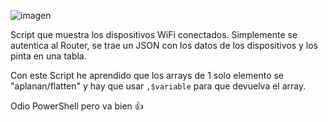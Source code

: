 ![imagen](https://user-images.githubusercontent.com/3116368/226235603-ff82d30b-c854-4f32-a1a1-28fc8ad73c42.png)

Script que muestra los dispositivos WiFi conectados. Simplemente se autentica al Router, se trae un JSON con los datos de los dispositivos y los pinta en una tabla.

Con este Script he aprendido que los arrays de 1 solo elemento se "aplanan/flatten" y hay que usar `,$variable` para que devuelva el array.

Odio PowerShell pero va bien 👍
